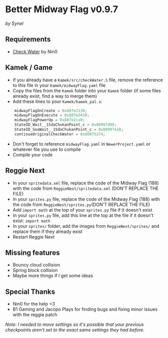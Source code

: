 # Better Midway Flag v0.9.7
*by Synel*


## Requirements
- [Check Water](https://github.com/Synell/NSMBW-Custom-Sprites/releases/tag/CheckWater) by Nin0


## Kamek / Game
- If you already have a `Kamek/src/checkWater.S` file, remove the reference to this file in your `Kamek/midwayFlag.yaml` file
- Copy the files from the `Kamek` folder into your `Kamek` folder (if some files already exist, find a way to merge them)
- Add these lines to your `Kamek/kamek_pal.x`:
```cpp
	midwayFlagOnCreate = 0x807e2130;
	midwayFlagOnExecute = 0x807e2410;
	midwayFlagPowerUp = 0x807e2ca0;
	StateID_Wait__15daChukanPoint_c = 0x80997d98;
	StateID_SeaWait__15daChukanPoint_c = 0x80997e18;
	continueOriginalCheckWater = 0x80075274;
```
- Don't forget to reference `midwayFlag.yaml` in `NewerProject.yaml` or whatever file you use to compile
- Compile your code

## Reggie Next
- In your `spritedata.xml` file, replace the code of the Midway Flag (188) with the code from `ReggieNext/spritedata.xml` (DON'T REPLACE THE FILE)
- In your `sprites.py` file, replace the code of the Midway Flag (188) with the code from `ReggieNext/sprites.py`(DON'T REPLACE THE FILE)
- Add `import math` at the top of your `sprites.py` file if it doesn't exist
- In your `sprites.py` file, add this line at the top at the file if it doesn't exist: `import math`
- In your `sprites/` folder, add the images from `ReggieNext/sprites/` and replace them if they already exist
- Restart Reggie Next

## Missing features
- Bouncy cloud collision
- Spring block collision
- Maybe more things if I get some ideas

## Special Thanks
- Nin0 for the help <3
- B1 Gaming and Jacopo Plays for finding bugs and fixing minor issues with the reggie patch

*Note: I needed to move settings so it's possible that your previous checkpoints aren't set to the exact same settings they had before.*
